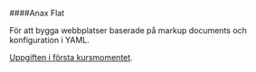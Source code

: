 ####Anax Flat

För att bygga webbplatser baserade på markup documents och konfiguration i YAML.

[Uppgiften i första kursmomentet](http://dbwebb.se/kunskap/bygg-me-sida-med-anax-flat).
